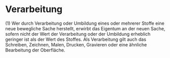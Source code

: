 # Verarbeitung

(1) Wer durch Verarbeitung oder Umbildung eines oder mehrerer Stoffe eine neue bewegliche Sache herstellt, erwirbt das Eigentum an der neuen Sache, sofern nicht der Wert der Verarbeitung oder der Umbildung erheblich geringer ist als der Wert des Stoffes. Als Verarbeitung gilt auch das Schreiben, Zeichnen, Malen, Drucken, Gravieren oder eine ähnliche Bearbeitung der Oberfläche.